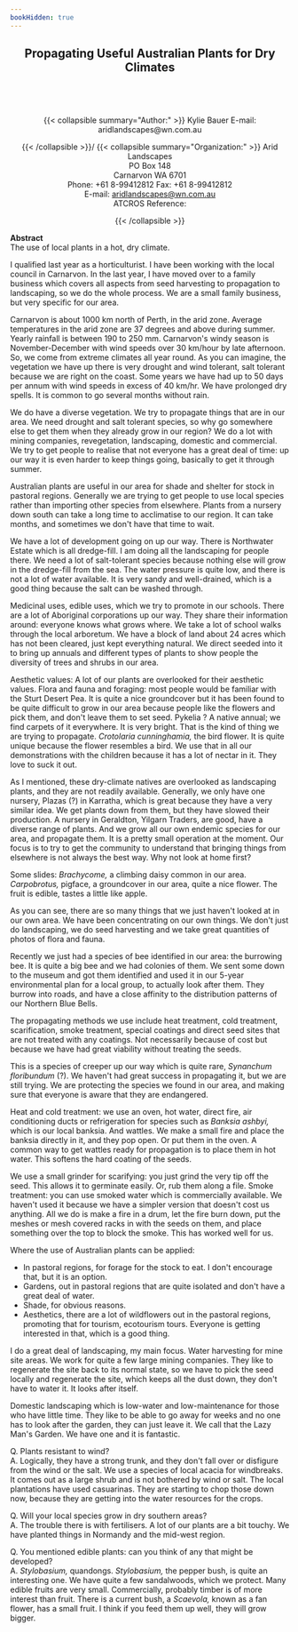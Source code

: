 ```yaml
---
bookHidden: true
---
```

<body>
<center></center>
<center><h2>
Propagating Useful Australian Plants for Dry Climates
</h2></center>
<br/><br/><center><h3></h3><div>{{< collapsible summary="Author:" >}}
<span id="1">Kylie Bauer  
E-mail: aridlandscapes@wn.com.au  
</span>  
  
{{< /collapsible >}}/
{{< collapsible summary="Organization:" >}}
<span id="2">Arid Landscapes  
PO Box 148  
Carnarvon WA 6701  
Phone: +61 8-99412812 Fax: +61 8-99412812  
E-mail: aridlandscapes@wn.com.au  
ATCROS Reference:</span>  
  
  
  
{{< /collapsible >}}
</div>
</center>
<p>
<b>Abstract</b><br/>
The use of local plants in a hot, dry climate.
<p>

I qualified last year as a horticulturist.  I have been working with the local council in Carnarvon.  In the last year, I have moved over to a family business which covers all aspects from seed harvesting to propagation to landscaping, so we do the whole process.  We are a small family business, but very specific for our area.</p>
<p>
Carnarvon is about 1000 km north of Perth, in the arid zone.  Average temperatures in the arid zone are 37 degrees and above during summer.  Yearly rainfall is between 190 to 250 mm.  Carnarvon's windy season is November-December with wind speeds over 30 km/hour by late afternoon.  So, we come from extreme climates all year round.  As you can imagine, the vegetation we have up there is very drought and wind tolerant, salt tolerant because we are right on the coast.  Some years we have had up to 50 days per annum with wind speeds in excess of 40 km/hr.  We have prolonged dry spells.  It is common to go several months without rain.</p>
<p>
We do have a diverse vegetation.  We try to propagate things that are in our area.  We need drought and salt tolerant species, so why go somewhere else to get them when they already grow in our region?  We do a lot with mining companies, revegetation, landscaping, domestic and commercial.  We try to get people to realise that not everyone has a great deal of time: up our way it is even harder to keep things going, basically to get it through summer.</p>
<p>
Australian plants are useful in our area for shade and shelter for stock in pastoral regions.  Generally we are trying to get people to use local species rather than importing other species from elsewhere.  Plants from a nursery down south can take a long time to acclimatise to our region.  It can take months, and sometimes we don't have that time to wait.</p>
<p>
We have a lot of development going on up our way.  There is Northwater Estate which is all dredge-fill.  I am doing all the landscaping for people there.  We need a lot of salt-tolerant species because nothing else will grow in the dredge-fill from the sea.  The water pressure is quite low, and there is not a lot of water available.  It is very sandy and well-drained, which is a good thing because the salt can be washed through.</p>
<p>
Medicinal uses, edible uses, which we try to promote in our schools.  There are a lot of Aboriginal corporations up our way.  They share their information around: everyone knows what grows where.  We take a lot of school walks through the local arboretum.  We have a block of land about 24 acres which has not been cleared, just kept everything natural.  We direct seeded into it to bring up annuals and different types of plants to show people the diversity of trees and shrubs in our area.</p>
<p>
Aesthetic values:  A lot of our plants are overlooked for their aesthetic values.  Flora and fauna and foraging:  most people would be familiar with the Sturt Desert Pea.  It is quite a nice groundcover but it has been found to be quite difficult to grow in our area because people like the flowers and pick them, and don't leave them to set seed.
Pykelia ? A native annual; we find carpets of it everywhere.  It is very bright.  That is the kind of thing we are trying to propagate.  
<i>Crotolaria cunninghamia,</i> the bird flower.  It is quite unique because the flower resembles a bird.  We use that in all our demonstrations with the children because it has a lot of nectar in it.  They love to suck it out.</p>
<p>
As I mentioned, these dry-climate natives are overlooked as landscaping plants, and they are not readily available.  Generally, we only have one nursery, Plazas (?) in Karratha, which is great because they have a very similar idea.  We get plants down from them, but they have slowed their production.  A nursery in Geraldton, Yilgarn Traders, are good, have a diverse range of plants.  And we grow all our own endemic species for our area, and propagate them.  It is a pretty small operation at the moment.  Our focus is to try to get the community to understand that bringing things from elsewhere is not always the best way.  Why not look at home first?</p>
<p>Some slides: 
<i>Brachycome,</i> a climbing daisy common in our area.
<i>Carpobrotus,</i> pigface, a groundcover in our area, quite a nice flower.  The fruit is edible, tastes a little like apple.</p>
<p>
As you can see, there are so many things that we just haven't looked at in our own area.  We have been concentrating on our own things.  We don't just do landscaping, we do seed harvesting and we take great quantities of photos of flora and fauna.</p>
<p>
Recently we just had a species of bee identified in our area: the burrowing bee.  It is quite a big bee and we had colonies of them.  We sent some down to the museum and got them identified and used it in our 5-year environmental plan for a local group, to actually look after them.  They burrow into  roads, and have a close affinity to the distribution patterns of our Northern Blue Bells.</p>
<p>
The propagating methods we use include heat treatment, cold treatment, scarification, smoke treatment, special coatings and direct seed sites that are not treated with any coatings.  Not necessarily because of cost but because we have had great viability without treating the seeds.</p>
<p>
This is a species of creeper up our way which is quite rare, <i>Synanchum floribundum</i> (?).  We haven't had great success in propagating it, but we are still trying.  We are protecting the species we found in our area, and making sure that everyone is aware that they are endangered.</p>
<p>
Heat and cold treatment: we use an oven, hot water, direct fire, air conditioning ducts or refrigeration for species such as <i>Banksia ashbyi,</i> which is our local banksia.  And wattles.  We make a small fire and place the banksia directly in it, and they pop open.  Or put them in the oven.  A common way to get wattles ready for propagation is to place them in hot water.  This softens the hard coating of the seeds.</p>
<p>
We use a small grinder for scarifying: you just grind the very tip off the seed.  This allows it to germinate easily.  Or, rub them along a file.  Smoke treatment: you can use smoked water which is commercially available.  We haven't used it because we have a simpler version that doesn't cost us anything.  All we do is make a fire in a drum,  let the fire burn down, put the meshes or mesh covered racks in with the seeds on them, and place something over the top to block the smoke.  This has worked well for us.</p>
<p>
Where the use of Australian plants can be applied: <ul><li>In pastoral regions, for forage for the stock to eat.  I don't encourage that, but it is an option.</li>
<li>Gardens, out in pastoral regions that are quite isolated and don't have a great deal of water.</li>
<li>Shade, for obvious reasons.</li>
<li>Aesthetics, there are a lot of wildflowers out in the pastoral regions, promoting that for tourism, ecotourism tours.  Everyone is getting interested in that, which is a good thing.</li></ul>
<p>
I do a great deal of landscaping, my main focus.  Water harvesting for mine site areas.  We work for quite a few large mining companies.  They like to regenerate the site back to its normal state, so we have to pick the seed locally and regenerate the site, which keeps all the dust down, they don't have to water it.  It looks after itself.</p>
<p>
Domestic landscaping which is low-water and low-maintenance for those who have little time.  They like to be able to go away for weeks and no one has to look after the garden, they can just leave it.  We call that the Lazy Man's Garden.  We have one and it is fantastic.</p>
<p>
Q. Plants resistant to wind?<br/>
A.  Logically, they have a strong trunk, and they don't fall over or disfigure from the wind or the salt. We use a species of local acacia for windbreaks.  It comes out as a large shrub and is not bothered by wind or salt.  The local plantations have used casuarinas.  They are starting to chop those down now, because they are getting into the water resources for the crops.</p>
<p>
Q.  Will your local species grow in dry southern areas?<br/>
A.  The trouble there is with fertilisers.  A lot of our plants are a bit touchy.  We have planted things in Normandy and the mid-west region.</p>
<p>
Q.  You mentioned edible plants: can you think of any that might be developed?<br/>
A.  <i>Stylobasium,</i> quandongs.  <i>Stylobasium,</i> the pepper bush, is quite an interesting one.   We have quite a few sandalwoods, which we protect.  Many edible fruits are very small.  Commercially, probably timber is of more interest than fruit.  There is a current bush, a <i>Scaevola,</i> known as a fan flower, has a small fruit.  I think if you feed them up well, they will grow bigger.</p>

</p></p></body>

